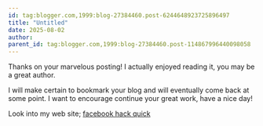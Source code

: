 ```yaml
---
id: tag:blogger.com,1999:blog-27384460.post-6244648923725896497
title: "Untitled"
date: 2025-08-02
author: 
parent_id: tag:blogger.com,1999:blog-27384460.post-114867996440098058
---
```


Thanks on your marvelous posting! I actually enjoyed reading it, you may be a great author.

I will make certain to bookmark your blog and will eventually come back at some 
point. I want to encourage continue your great work, have a nice day!

Look into my web site; [facebook hack quick](http://trafficbuy.org)